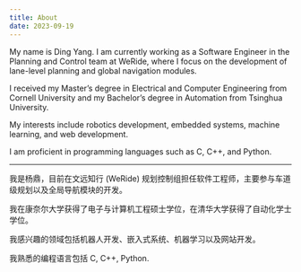 ```yaml
---
title: About
date: 2023-09-19
---
```


My name is Ding Yang. I am currently working as a Software Engineer in the Planning and Control team at WeRide, where I focus on the development of lane-level planning and global navigation modules.

I received my Master’s degree in Electrical and Computer Engineering from Cornell University and my Bachelor’s degree in Automation from Tsinghua University.

My interests include robotics development, embedded systems, machine learning, and web development.

I am proficient in programming languages such as C, C++, and Python.

---

我是杨鼎，目前在文远知行 (WeRide) 规划控制组担任软件工程师，主要参与车道级规划以及全局导航模块的开发。

我在康奈尔大学获得了电子与计算机工程硕士学位，在清华大学获得了自动化学士学位。

我感兴趣的领域包括机器人开发、嵌入式系统、机器学习以及网站开发。

我熟悉的编程语言包括 C, C++, Python.